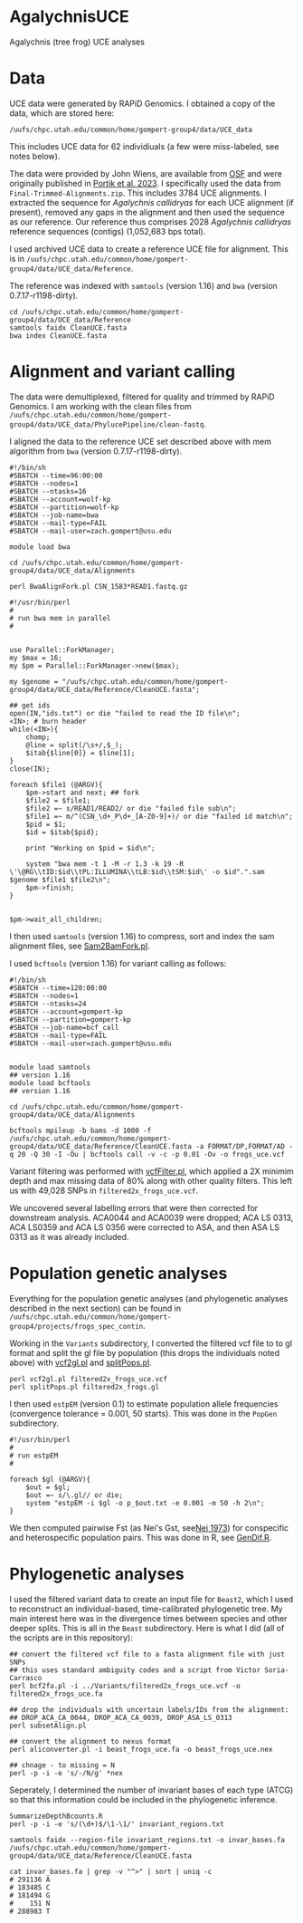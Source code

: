 # AgalychnisUCE
Agalychnis (tree frog) UCE analyses

# Data
UCE data were generated by RAPiD Genomics. I obtained a copy of the data, which are stored here:

`/uufs/chpc.utah.edu/common/home/gompert-group4/data/UCE_data`

This includes UCE data for 62 individiuals (a few were miss-labeled, see notes below).

The data were provided by John Wiens, are available from [OSF](https://osf.io/fzw3x/) and were originally published in [Portik et al. 2023](https://academic.oup.com/mbe/article/40/5/msad109/7151539). I specifically used the data from `Final-Trimmed-Alignments.zip`. This includes 3784 UCE alignments. I extracted the sequence for *Agalychnis callidryas* for each UCE alignment (if present), removed any gaps in the alignment and then used the sequence as our reference. Our reference thus comprises 2028 *Agalychnis callidryas* reference sequences (contigs) (1,052,683 bps total).

I used archived UCE data to create a reference UCE file for alignment. This is in `/uufs/chpc.utah.edu/common/home/gompert-group4/data/UCE_data/Reference`.

The reference was indexed with `samtools` (version 1.16) and `bwa` (version 0.7.17-r1198-dirty). 

```{bash}
cd /uufs/chpc.utah.edu/common/home/gompert-group4/data/UCE_data/Reference
samtools faidx CleanUCE.fasta
bwa index CleanUCE.fasta
```
# Alignment and variant calling

The data were demultiplexed, filtered for quality and trimmed by RAPiD Genomics. I am working with the clean files from `/uufs/chpc.utah.edu/common/home/gompert-group4/data/UCE_data/PhylucePipeline/clean-fastq`. 

I aligned the data to the reference UCE set described above with mem algorithm from `bwa` (version 0.7.17-r1198-dirty).

```{bash}
#!/bin/sh
#SBATCH --time=96:00:00
#SBATCH --nodes=1
#SBATCH --ntasks=16
#SBATCH --account=wolf-kp
#SBATCH --partition=wolf-kp
#SBATCH --job-name=bwa
#SBATCH --mail-type=FAIL
#SBATCH --mail-user=zach.gompert@usu.edu

module load bwa 

cd /uufs/chpc.utah.edu/common/home/gompert-group4/data/UCE_data/Alignments

perl BwaAlignFork.pl CSN_1583*READ1.fastq.gz
```

```{perl}
#!/usr/bin/perl
#
# run bwa mem in parallel
#


use Parallel::ForkManager;
my $max = 16;
my $pm = Parallel::ForkManager->new($max);

my $genome = "/uufs/chpc.utah.edu/common/home/gompert-group4/data/UCE_data/Reference/CleanUCE.fasta";

## get ids
open(IN,"ids.txt") or die "failed to read the ID file\n";
<IN>; # burn header
while(<IN>){
	chomp;
	@line = split(/\s+/,$_);
	$itab{$line[0]} = $line[1];
}
close(IN);

foreach $file1 (@ARGV){
    $pm->start and next; ## fork
    $file2 = $file1;
    $file2 =~ s/READ1/READ2/ or die "failed file sub\n";
    $file1 =~ m/^(CSN_\d+_P\d+_[A-Z0-9]+)/ or die "failed id match\n";
    $pid = $1;
    $id = $itab{$pid};

    print "Working on $pid = $id\n";    
    	
    system "bwa mem -t 1 -M -r 1.3 -k 19 -R \'\@RG\\tID:$id\\tPL:ILLUMINA\\tLB:$id\\tSM:$id\' -o $id".".sam $genome $file1 $file2\n";
    $pm->finish;
}
 

$pm->wait_all_children;
```
I then used `samtools` (version 1.16) to compress, sort and index the sam alignment files, see [Sam2BamFork.pl](Sam2BamFork.pl).

I used `bcftools` (version 1.16) for variant calling as follows:

```{bash}
#!/bin/sh
#SBATCH --time=120:00:00
#SBATCH --nodes=1
#SBATCH --ntasks=24
#SBATCH --account=gompert-kp
#SBATCH --partition=gompert-kp
#SBATCH --job-name=bcf_call
#SBATCH --mail-type=FAIL
#SBATCH --mail-user=zach.gompert@usu.edu


module load samtools
## version 1.16
module load bcftools
## version 1.16

cd /uufs/chpc.utah.edu/common/home/gompert-group4/data/UCE_data/Alignments

bcftools mpileup -b bams -d 1000 -f /uufs/chpc.utah.edu/common/home/gompert-group4/data/UCE_data/Reference/CleanUCE.fasta -a FORMAT/DP,FORMAT/AD -q 20 -Q 30 -I -Ou | bcftools call -v -c -p 0.01 -Ov -o frogs_uce.vcf
```
Variant filtering was performed with [vcfFilter.pl](vcfFilter.pl), which applied a 2X minimim depth and max missing data of 80% along with other quality filters. This left us with 49,028 SNPs in `filtered2x_frogs_uce.vcf`.

We uncovered several labelling errors that were then corrected for downstream analysis. ACA0044 and ACA0039 were dropped; ACA LS 0313, ACA LS0359 and ACA LS 0356 were corrected to ASA, and then ASA LS 0313 as it was already included.

# Population genetic analyses

Everything for the population genetic analyses (and phylogenetic analyses described in the next section) can be found in `/uufs/chpc.utah.edu/common/home/gompert-group4/projects/frogs_spec_contin`.

Working in the `Variants` subdirectory, I converted the filtered vcf file to to gl format and split the gl file by population (this drops the individuals noted above) with [vcf2gl.pl](vcf2gl.pl) and [splitPops.pl](splitPops.pl).

```{bash}
perl vcf2gl.pl filtered2x_frogs_uce.vcf
perl splitPops.pl filtered2x_frogs.gl
```
I then used `estpEM` (version 0.1) to estimate population allele frequencies (convergence tolerance = 0.001, 50 starts). This was done in the `PopGen` subdirectory.

```{perl}
#!/usr/bin/perl
#
# run estpEM
#

foreach $gl (@ARGV){
	$out = $gl;
	$out =~ s/\.gl// or die;
	system "estpEM -i $gl -o p_$out.txt -e 0.001 -m 50 -h 2\n";
}
```
We then computed pairwise Fst (as Nei's Gst, see[Nei 1973](https://www.pnas.org/doi/pdf/10.1073/pnas.70.12.3321)) for conspecific and heterospecific population pairs. This was done in R, see [GenDif.R](GenDif.R).

# Phylogenetic analyses

I used the filtered variant data to create an input file for `Beast2`, which I used to reconstruct an individual-based, time-calibrated phylogenetic tree. My main interest here was in the divergence times between species and other deeper splits. This is all in the `Beast` subdirectory. Here is what I did (all of the scripts are in this repository):

```{bash}
## convert the filtered vcf file to a fasta alignment file with just SNPs
## this uses standard ambiguity codes and a script from Victor Soria-Carrasco 
perl bcf2fa.pl -i ../Variants/filtered2x_frogs_uce.vcf -o filtered2x_frogs_uce.fa

## drop the individuals with uncertain labels/IDs from the alignment:
## DROP_ACA_CA_0044, DROP_ACA_CA_0039, DROP_ASA_LS_0313
perl subsetAlign.pl

## convert the alignment to nexus format
perl aliconverter.pl -i beast_frogs_uce.fa -o beast_frogs_uce.nex

## chnage - to missing = N
perl -p -i -e 's/-/N/g' *nex
```
Seperately, I determined the number of invariant bases of each type (ATCG) so that this information could be included in the phylogenetic inference.

```{bash}
SummarizeDepthBcounts.R
perl -p -i -e 's/(\d+)$/\1-\1/' invariant_regions.txt

samtools faidx --region-file invariant_regions.txt -o invar_bases.fa /uufs/chpc.utah.edu/common/home/gompert-group4/data/UCE_data/Reference/CleanUCE.fasta

cat invar_bases.fa | grep -v "^>" | sort | uniq -c
# 291136 A
# 183485 C
# 181494 G
#    151 N
# 288983 T
```

